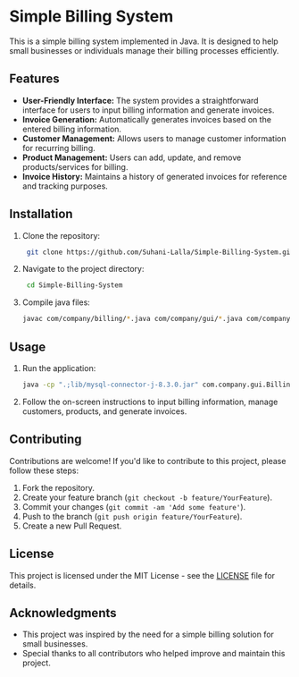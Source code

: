 # Simple Billing System

This is a simple billing system implemented in Java. It is designed to help small businesses or individuals manage their billing processes efficiently.

## Features

- **User-Friendly Interface:** The system provides a straightforward interface for users to input billing information and generate invoices.
- **Invoice Generation:** Automatically generates invoices based on the entered billing information.
- **Customer Management:** Allows users to manage customer information for recurring billing.
- **Product Management:** Users can add, update, and remove products/services for billing.
- **Invoice History:** Maintains a history of generated invoices for reference and tracking purposes.

## Installation

1. Clone the repository:
   ```bash
    git clone https://github.com/Suhani-Lalla/Simple-Billing-System.git
   
2. Navigate to the project directory:
   ```bash
    cd Simple-Billing-System
   
3. Compile java files:
   ```bash
   javac com/company/billing/*.java com/company/gui/*.java com/company/products/*.java

## Usage

1. Run the application:
   ```bash
   java -cp ".;lib/mysql-connector-j-8.3.0.jar" com.company.gui.BillingSystemGUI

2. Follow the on-screen instructions to input billing information, manage customers, products, and generate invoices.

## Contributing

Contributions are welcome! If you'd like to contribute to this project, please follow these steps:

1. Fork the repository.
2. Create your feature branch (`git checkout -b feature/YourFeature`).
3. Commit your changes (`git commit -am 'Add some feature'`).
4. Push to the branch (`git push origin feature/YourFeature`).
5. Create a new Pull Request.

## License

This project is licensed under the MIT License - see the [LICENSE](LICENSE) file for details.

## Acknowledgments

- This project was inspired by the need for a simple billing solution for small businesses.
- Special thanks to all contributors who helped improve and maintain this project.



